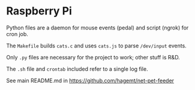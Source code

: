 # Raspberry Pi

Python files are a daemon for mouse events (pedal) and script (ngrok) for cron job.

The `Makefile` builds `cats.c` and uses `cats.js` to parse `/dev/input` events.

Only `.py` files are necessary for the project to work; other stuff is R&D.

The `.sh` file and `crontab` included refer to a single log file.

See main README.md in https://github.com/hagemt/net-pet-feeder
